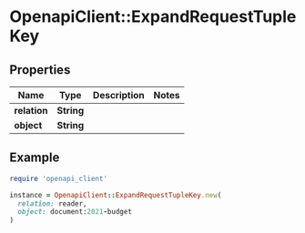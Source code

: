 # OpenapiClient::ExpandRequestTupleKey

## Properties

| Name | Type | Description | Notes |
| ---- | ---- | ----------- | ----- |
| **relation** | **String** |  |  |
| **object** | **String** |  |  |

## Example

```ruby
require 'openapi_client'

instance = OpenapiClient::ExpandRequestTupleKey.new(
  relation: reader,
  object: document:2021-budget
)
```

